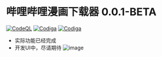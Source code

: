 # 哔哩哔哩漫画下载器 0.0.1-BETA
[![CodeQL](https://github.com/Zeal-L/BiliBili-Manga-Downloader/actions/workflows/codeql.yml/badge.svg)](https://github.com/Zeal-L/BiliBili-Manga-Downloader/actions/workflows/codeql.yml)
[![Codiga](https://api.codiga.io/project/35529/status/svg)](https://app.codiga.io/hub/project/35529/BiliBili-Manga-Downloader)
[![Codiga](https://api.codiga.io/project/35529/score/svg)](https://app.codiga.io/hub/project/35529/BiliBili-Manga-Downloader)

- 实际功能已经完成
- 开发UI中，尽请期待
![image](https://user-images.githubusercontent.com/72005386/213670994-70c4841a-64f0-4c54-b733-3e7592718a46.png)
